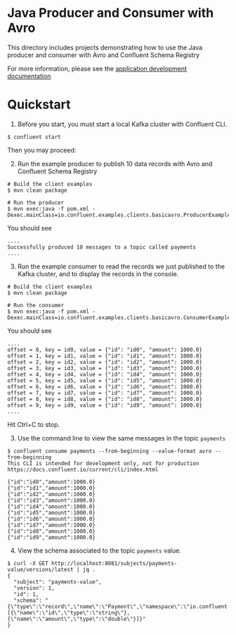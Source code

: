 # Java Producer and Consumer with Avro

This directory includes projects demonstrating how to use the Java producer and consumer with Avro and Confluent Schema Registry

For more information, please see the [application development documentation](https://docs.confluent.io/current/api-javadoc.html)


# Quickstart

1. Before you start, you must start a local Kafka cluster with Confluent CLI.

```
$ confluent start
```

Then you may proceed:

2. Run the example producer to publish 10 data records with Avro and Confluent Schema Registry

```shell
# Build the client examples
$ mvn clean package
		
# Run the producer
$ mvn exec:java -f pom.xml -Dexec.mainClass=io.confluent.examples.clients.basicavro.ProducerExample
```

You should see
		
```shell
....
Successfully produced 10 messages to a topic called payments
....
```
		

3. Run the example consumer to read the records we just published to the Kafka cluster, and to display the records in the console.

```shell
# Build the client examples
$ mvn clean package

# Run the consumer
$ mvn exec:java -f pom.xml -Dexec.mainClass=io.confluent.examples.clients.basicavro.ConsumerExample
```

You should see

```shell
....
offset = 0, key = id0, value = {"id": "id0", "amount": 1000.0}
offset = 1, key = id1, value = {"id": "id1", "amount": 1000.0}
offset = 2, key = id2, value = {"id": "id2", "amount": 1000.0}
offset = 3, key = id3, value = {"id": "id3", "amount": 1000.0}
offset = 4, key = id4, value = {"id": "id4", "amount": 1000.0}
offset = 5, key = id5, value = {"id": "id5", "amount": 1000.0}
offset = 6, key = id6, value = {"id": "id6", "amount": 1000.0}
offset = 7, key = id7, value = {"id": "id7", "amount": 1000.0}
offset = 8, key = id8, value = {"id": "id8", "amount": 1000.0}
offset = 9, key = id9, value = {"id": "id9", "amount": 1000.0}
....
```

Hit Ctrl+C to stop.


3. Use the command line to view the same messages in the topic `payments`

```shell
$ confluent consume payments --from-beginning --value-format avro --from-beginning
This CLI is intended for development only, not for production
https://docs.confluent.io/current/cli/index.html

{"id":"id0","amount":1000.0}
{"id":"id1","amount":1000.0}
{"id":"id2","amount":1000.0}
{"id":"id3","amount":1000.0}
{"id":"id4","amount":1000.0}
{"id":"id5","amount":1000.0}
{"id":"id6","amount":1000.0}
{"id":"id7","amount":1000.0}
{"id":"id8","amount":1000.0}
{"id":"id9","amount":1000.0}
```

4. View the schema associated to the topic `payments` value.

```shell
$ curl -X GET http://localhost:8081/subjects/payments-value/versions/latest | jq .
{
  "subject": "payments-value",
  "version": 1,
  "id": 1,
  "schema": "{\"type\":\"record\",\"name\":\"Payment\",\"namespace\":\"io.confluent.examples.clients.basicavro\",\"fields\":[{\"name\":\"id\",\"type\":\"string\"},{\"name\":\"amount\",\"type\":\"double\"}]}"
}
```

